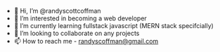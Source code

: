 - 👋 Hi, I’m @randyscottcoffman
- 👀 I’m interested in becoming a web developer
- 🌱 I’m currently learning fullstack javascript (MERN stack specifcially)
- 💞️ I’m looking to collaborate on any projects
- 📫 How to reach me - randyscoffman@gmail.com

<!---
randyscottcoffman/randyscottcoffman is a ✨ special ✨ repository because its `README.md` (this file) appears on your GitHub profile.
You can click the Preview link to take a look at your changes.
--->
